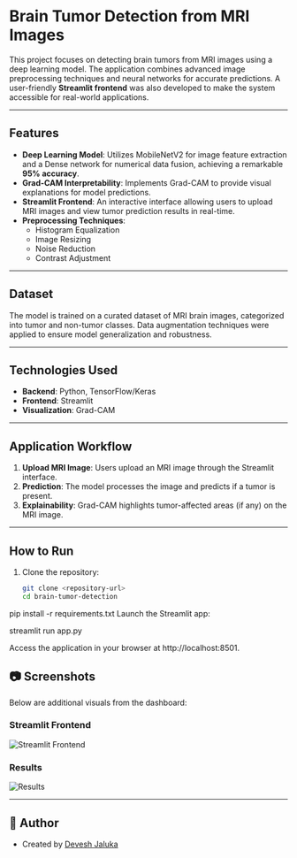 # Brain Tumor Detection from MRI Images

This project focuses on detecting brain tumors from MRI images using a deep learning model. The application combines advanced image preprocessing techniques and neural networks for accurate predictions. A user-friendly **Streamlit frontend** was also developed to make the system accessible for real-world applications.

---

## Features

- **Deep Learning Model**: Utilizes MobileNetV2 for image feature extraction and a Dense network for numerical data fusion, achieving a remarkable **95% accuracy**.
- **Grad-CAM Interpretability**: Implements Grad-CAM to provide visual explanations for model predictions.
- **Streamlit Frontend**: An interactive interface allowing users to upload MRI images and view tumor prediction results in real-time.
- **Preprocessing Techniques**: 
  - Histogram Equalization  
  - Image Resizing  
  - Noise Reduction  
  - Contrast Adjustment  

---

## Dataset

The model is trained on a curated dataset of MRI brain images, categorized into tumor and non-tumor classes. Data augmentation techniques were applied to ensure model generalization and robustness.

---

## Technologies Used

- **Backend**: Python, TensorFlow/Keras  
- **Frontend**: Streamlit  
- **Visualization**: Grad-CAM  

---

## Application Workflow

1. **Upload MRI Image**: Users upload an MRI image through the Streamlit interface.
2. **Prediction**: The model processes the image and predicts if a tumor is present.
3. **Explainability**: Grad-CAM highlights tumor-affected areas (if any) on the MRI image.

---

## How to Run

1. Clone the repository:
   ```bash
   git clone <repository-url>
   cd brain-tumor-detection
pip install -r requirements.txt
Launch the Streamlit app:

streamlit run app.py

Access the application in your browser at http://localhost:8501.
## 📷 Screenshots
Below are additional visuals from the dashboard:

### **Streamlit Frontend**
![Streamlit Frontend](image1.png)

### **Results**
![Results](image2.png)

---

## 📝 Author
- Created by [Devesh Jaluka](https://github.com/dj216185)
